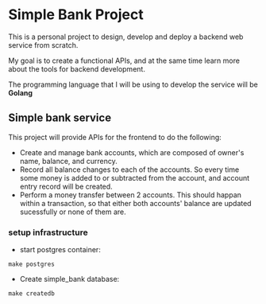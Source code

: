 # Simple Bank Project
This is a personal project to design, develop and deploy a backend web service from scratch.

My goal is to create a functional APIs, and at the same time learn more about the tools for backend development.

The programming language that I will be using to develop the service will be **Golang**

## Simple bank service
This project will provide APIs for the frontend to do the following:
+ Create and manage bank accounts, which are composed of owner's name, balance, and currency.
+ Record all balance changes to each of the accounts. So every time some money is added to or subtracted from the account, and account entry record will be created.
+ Perform a money transfer between 2 accounts. This should happan within a transaction, so that either both accounts' balance are updated sucessfully or none of them are.

### setup infrastructure
+ start postgres container:
```
make postgres
```
+ Create simple_bank database:
```
make createdb
```
